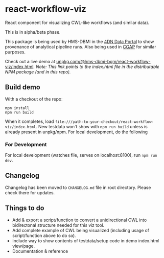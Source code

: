 # react-workflow-viz
React component for visualizing CWL-like workflows (and similar data).

This is in alpha/beta phase.


This package is being used by HMS-DBMI in the [4DN Data Portal](https://data.4dnucleome.org/experiment-set-replicates/4DNESMU2MA2G/#graph-section) to show provenance of analytical pipeline runs.
Also being used in [CGAP](https://cgap.hms.harvard.edu) for similar purposes.

Check out a live demo at [unpkg.com/@hms-dbmi-bgm/react-workflow-viz/index.html](https://unpkg.com/@hms-dbmi-bgm/react-workflow-viz/index.html). _Note: This link points to the index.html file in the distributable NPM package (and in this repo)._


## Build demo

With a checkout of the repo:
```
npm install
npm run build
```

When it completes, load `file:///path-to-your-checkout/react-workflow-viz/index.html`.
New testdata won't show with `npm run build` unless is already present in unpkg/npm. For local development, do the following


### For Development

For local development (watches file, serves on localhost:8100), run `npm run dev`.


## Changelog
Changelog has been moved to `CHANGELOG.md` file in root directory. Please check there for updates.


## Things to do

- Add & export a script/function to convert a unidirectional CWL into bidirectonal structure needed for this viz tool.
- Add complete example of CWL being visualized (including usage of script/function above to do so).
- Include way to show contents of testdata/setup code in demo index.html view/page.
- Documentation & reference
